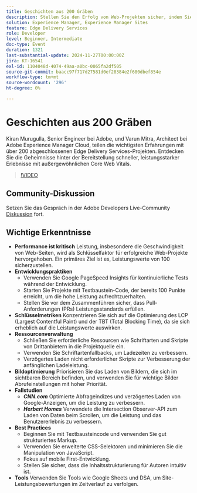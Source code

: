 ```yaml
---
title: Geschichten aus 200 Gräben
description: Stellen Sie den Erfolg von Web-Projekten sicher, indem Sie der Leistung Priorität einräumen, Google PageSpeed Insights verwenden, Schlüsselmetriken wie LCP und TBT optimieren, Ressourcen effizient verwalten und Best Practices für die Entwicklung und Bildoptimierung befolgen.
solution: Experience Manager, Experience Manager Sites
feature: Edge Delivery Services
role: Developer
level: Beginner, Intermediate
doc-type: Event
duration: 1321
last-substantial-update: 2024-11-27T00:00:00Z
jira: KT-16541
exl-id: 1104048d-4074-49aa-a0bc-0065fa2df505
source-git-commit: baacc97f717d27581d0ef28384e2f680dbef854e
workflow-type: tm+mt
source-wordcount: '296'
ht-degree: 0%

---
```


# Geschichten aus 200 Gräben

Kiran Murugulla, Senior Engineer bei Adobe, und Varun Mitra, Architect bei Adobe Experience Manager Cloud, teilen die wichtigsten Erfahrungen mit über 200 abgeschlossenen Edge Delivery Services-Projekten. Entdecken Sie die Geheimnisse hinter der Bereitstellung schneller, leistungsstarker Erlebnisse mit außergewöhnlichen Core Web Vitals.


>[!VIDEO](https://video.tv.adobe.com/v/3439424/?learn=on&enablevpops)

## Community-Diskussion

Setzen Sie das Gespräch in der Adobe Developers Live-Community [Diskussion](https://adobe.ly/4fwWvvi) fort.

## Wichtige Erkenntnisse

* **Performance ist kritisch** Leistung, insbesondere die Geschwindigkeit von Web-Seiten, wird als Schlüsselfaktor für erfolgreiche Web-Projekte hervorgehoben. Ein primäres Ziel ist es, Leistungswerte von 100 sicherzustellen.
* **Entwicklungspraktiken**
   * Verwenden Sie Google PageSpeed Insights für kontinuierliche Tests während der Entwicklung.
   * Starten Sie Projekte mit Textbaustein-Code, der bereits 100 Punkte erreicht, um die hohe Leistung aufrechtzuerhalten.
   * Stellen Sie vor dem Zusammenführen sicher, dass Pull-Anforderungen (PRs) Leistungsstandards erfüllen.
* **Schlüsselmetriken** Konzentrieren Sie sich auf die Optimierung des LCP (Largest Contentful Paint) und der TBT (Total Blocking Time), da sie sich erheblich auf die Leistungswerte auswirken.
* **Ressourcenverwaltung**
   * Schließen Sie erforderliche Ressourcen wie Schriftarten und Skripte von Drittanbietern in die Projektquelle ein.
   * Verwenden Sie Schriftartenfallbacks, um Ladezeiten zu verbessern.
   * Verzögertes Laden nicht erforderlicher Skripte zur Verbesserung der anfänglichen Ladeleistung.
* **Bildoptimierung** Priorisieren Sie das Laden von Bildern, die sich im sichtbaren Bereich befinden, und verwenden Sie für wichtige Bilder Abrufeinstellungen mit hoher Priorität.
* **Fallstudien**
   * ***CNN.com*** Optimierte Abfrageindizes und verzögertes Laden von Google-Anzeigen, um die Leistung zu verbessern.
   * ***Herbert Homes*** Verwendete die Intersection Observer-API zum Laden von Daten beim Scrollen, um die Leistung und das Benutzererlebnis zu verbessern.
* **Best Practices**
   * Beginnen Sie mit Textbausteincode und verwenden Sie gut strukturiertes Markup.
   * Verwenden Sie erweiterte CSS-Selektoren und minimieren Sie die Manipulation von JavaScript.
   * Fokus auf mobile First-Entwicklung.
   * Stellen Sie sicher, dass die Inhaltsstrukturierung für Autoren intuitiv ist.
* **Tools** Verwenden Sie Tools wie Google Sheets und DSA, um Site-Leistungsbewertungen im Zeitverlauf zu verfolgen.
